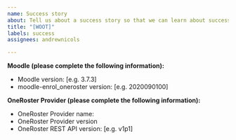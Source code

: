 ```yaml
---
name: Success story
about: Tell us about a success story so that we can learn about successful integrations
title: "[WOOT]"
labels: success
assignees: andrewnicols

---
```


**Moodle (please complete the following information):**
 - Moodle version: [e.g. 3.7.3]
 - moodle-enrol_oneroster version: [e.g. 2020090100]

**OneRoster Provider (please complete the following information):**
 - OneRoster Provider name:
 - OneRoster Provider version
 - OneRoster REST API version: [e.g. v1p1]
